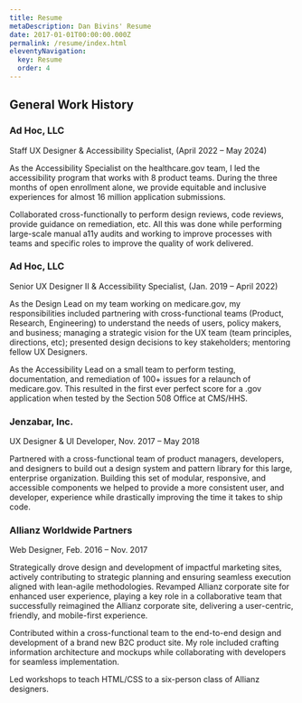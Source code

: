 ```yaml
---
title: Resume
metaDescription: Dan Bivins' Resume
date: 2017-01-01T00:00:00.000Z
permalink: /resume/index.html
eleventyNavigation:
  key: Resume
  order: 4
---
```



## General Work History
### Ad Hoc, LLC 
Staff UX Designer & Accessibility Specialist, (April 2022 – May 2024)

As the Accessibility Specialist on the healthcare.gov team, I led the accessibility program that works with 8 product teams. During the three months of open enrollment alone, we provide equitable and inclusive experiences for almost 16 million application submissions.

Collaborated cross-functionally to perform design reviews, code reviews, provide guidance on remediation, etc. All this was done while performing large-scale manual a11y audits and working to improve processes with teams and specific roles to improve the quality of work delivered.

### Ad Hoc, LLC 
Senior UX Designer II & Accessibility Specialist, (Jan. 2019 – April 2022)

As the Design Lead on my team working on medicare.gov, my responsibilities included partnering with cross-functional teams (Product, Research, Engineering) to understand the needs of users, policy makers, and business; managing a strategic vision for the UX team (team principles, directions, etc); presented design decisions to key stakeholders; mentoring fellow UX Designers. 

As the Accessibility Lead on a small team to perform testing, documentation, and remediation of 100+ issues for a relaunch of medicare.gov. This resulted in the first ever perfect score for a .gov application when tested by the Section 508 Office at CMS/HHS. 

### Jenzabar, Inc.
UX Designer & UI Developer, Nov. 2017 – May 2018

Partnered with a cross-functional team of product managers, developers, and designers to build out a design system and pattern library for this large, enterprise organization. Building this set of modular, responsive, and accessible components we helped to provide a more consistent user, and developer, experience while drastically improving the time it takes to ship code.

### Allianz Worldwide Partners
Web Designer, Feb. 2016 – Nov. 2017

Strategically drove design and development of impactful marketing sites, actively contributing to strategic planning and ensuring seamless execution aligned with lean-agile methodologies. Revamped Allianz corporate site for enhanced user experience, playing a key role in a collaborative team that successfully reimagined the Allianz corporate site, delivering a user-centric, friendly, and mobile-first experience. 

Contributed within a cross-functional team to the end-to-end design and development of a brand new B2C product site. My role included crafting information architecture and mockups while collaborating with developers for seamless implementation.

Led workshops to teach HTML/CSS to a six-person class of Allianz designers.